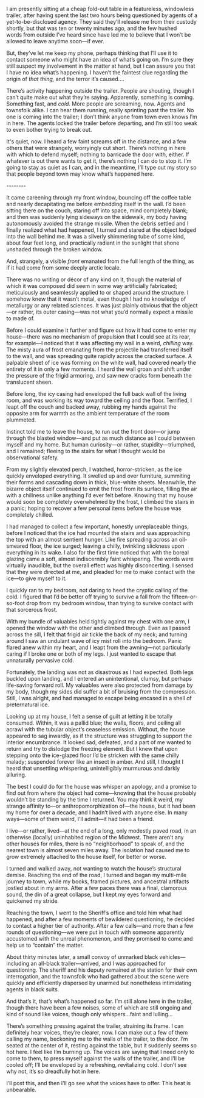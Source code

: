 I am presently sitting at a cheap fold-out table in a featureless, windowless trailer, after having spent the last two hours being questioned by agents of a yet-to-be-disclosed agency. They said they’ll release me from their custody shortly, but that was ten or twenty minutes ago, and the few hushed words from outside I’ve heard since have led me to believe that I won’t be allowed to leave anytime soon—if ever.  

But, they’ve let me keep my phone, perhaps thinking that I’ll use it to contact someone who might have an idea of what’s going on. I’m sure they still suspect my involvement in the matter at hand, but I can assure you that I have no idea what’s happening. I haven’t the faintest clue regarding the origin of *that thing,* and the terror it’s caused.... 

There’s activity happening outside the trailer. People are shouting, though I can’t quite make out what they’re saying. Apparently, something is coming. Something fast, and *cold.* More people are screaming, now. Agents and townsfolk alike. I can hear them running, really sprinting past the trailer. No one is coming into the trailer; I don’t think anyone from town even knows I’m in here. The agents locked the trailer before departing, and I’m still too weak to even bother trying to break out.  

It's quiet, now. I heard a few faint screams off in the distance, and a few others that were strangely, worryingly cut short. There’s nothing in here with which to defend myself; nothing to barricade the door with, either. If whatever is out there wants to get it, there’s nothing I can do to stop it. I’m going to stay as quiet as I can, and in the meantime, I’ll type out my story so that people beyond town may know what’s happened here. 

\-------- 

It came careening through my front window, bouncing off the coffee table and nearly decapitating me before embedding itself in the wall. I’d been sitting there on the couch, staring off into space, mind completely blank; and then was suddenly lying sideways on the sidewalk, my body having autonomously avoided the strange missile. When the debris settled and I finally realized what had happened, I turned and stared at the object lodged into the wall behind me. It was a silverly shimmering tube of some kind, about four feet long, and practically radiant in the sunlight that shone unshaded through the broken window.  

And, strangely, a visible *front* emanated from the full length of the thing, as if it had come from some deeply arctic locale.  

There was no writing or décor of any kind on it, though the material of which it was composed did seem in some way artificially fabricated; meticulously and seamlessly applied to or shaped around the structure. I somehow knew that it wasn’t metal, even though I had no knowledge of metallurgy or any related sciences. It was just plainly obvious that the object—or rather, its outer casing—was not what you’d normally expect a missile to made of.  

Before I could examine it further and figure out how it had come to enter my house—there was no mechanism of propulsion that I could see at its rear, for example—I noticed that it was affecting my wall in a weird, *chilling* way. The misty aura of frost emanating from the projectile had transferred itself to the wall, and was spreading quite rapidly across the cracked surface. A palpable sheet of ice was forming on the white wall, had covered nearly the entirety of it in only a few moments. I heard the wall groan and shift under the pressure of the frigid armoring, and saw new cracks form beneath the translucent sheen.  

Before long, the icy casing had enveloped the full back wall of the living room, and was working its way toward the ceiling and the floor. Terrified, I leapt off the couch and backed away, rubbing my hands against the opposite arm for warmth as the ambient temperature of the room plummeted.  

Instinct told me to leave the house, to run out the front door—or jump through the blasted window—and put as much distance as I could between myself and my home. But human curiosity—or rather, stupidity—triumphed, and I remained; fleeing to the stairs for what I thought would be observational safety.  

From my slightly elevated perch, I watched, horror-stricken, as the ice quickly enveloped everything. It swelled up and over furniture, summiting their forms and cascading down in thick, blue-white sheets. Meanwhile, the bizarre object itself continued to emit the frost from its surface, filling the air with a chillness unlike anything I’d ever felt before. Knowing that my house would soon be completely overwhelmed by the frost, I climbed the stairs in a panic; hoping to recover a few personal items before the house was completely chilled.  

I had managed to collect a few important, honestly unreplaceable things, before I noticed that the ice had mounted the stairs and was approaching the top with an almost sentient hunger. Like fire spreading across an oil-smeared floor, the ice surged; leaving a chilly, twinkling slickness upon everything in its wake. I also for the first time noticed that with the boreal glazing came a soft, almost indiscernibly faint whispering. The words were virtually inaudible, but the overall effect was highly disconcerting. I sensed that they were directed at me, and pleaded for me to make contact with the ice—to give myself to it.  

I quickly ran to my bedroom, not daring to heed the cryptic calling of the cold. I figured that I’d be better off trying to survive a fall from the fifteen-or-so-foot drop from my bedroom window, than trying to survive contact with that sorcerous frost.  

With my bundle of valuables held tightly against my chest with one arm, I opened the window with the other and climbed through. Even as I passed across the sill, I felt that frigid air tickle the back of my neck; and turning around I saw an undulant wave of icy mist roll into the bedroom. Panic flared anew within my heart, and I leapt from the awning—not particularly caring if I broke one or both of my legs. I just wanted to escape that unnaturally pervasive cold.  

Fortunately, the landing was not as disastrous as I had expected. Both legs buckled upon landing, and I entered an unintentional, clumsy, but perhaps life-saving forward roll. My valuables were also protected from damage by my body, though my sides did suffer a bit of bruising from the compression. Still, I was alright, and had managed to escape being encased in a shell of preternatural ice.  

Looking up at my house, I felt a sense of guilt at letting it be totally consumed. Within, it was a pallid blue; the walls, floors, and ceiling all acrawl with the tubular object’s ceaseless emission. Without, the house appeared to sag inwardly, as if the structure was struggling to support the interior encumbrance. It looked sad, defeated, and a part of me wanted to return and try to dislodge the freezing element. But I knew that upon stepping onto the ice-glazed floor I’d be stricken with the same chilly malady; suspended forever like an insect in amber. And still, I thought I heard that unsettling whispering, unintelligibly murmurous and darkly alluring. 

The best I could do for the house was whisper an apology, and a promise to find out from where the object had come—knowing that the house probably wouldn’t be standing by the time I returned. You may think it weird, my strange affinity to—or anthropomorphization of—the house, but it had been my home for over a decade, and I hadn’t lived with anyone else. In many ways—some of them weird, I’ll admit—it had been a friend.  

I live—or rather, lived—at the end of a long, only modestly paved road, in an otherwise (locally) uninhabited region of the Midwest. There aren’t any other houses for miles, there is no “neighborhood” to speak of, and the nearest town is almost seven miles away. The isolation had caused me to grow extremely attached to the house itself, for better or worse.  

I turned and walked away, not wanting to watch the house’s structural demise. Reaching the end of the road, I turned and began my multi-mile journey to town, while my books, framed pictures, and ancestral artifacts jostled about in my arms. After a few paces there was a final, clamorous sound, the din of a great collapse, but I kept my eyes forward and quickened my stride.  

Reaching the town, I went to the Sheriff’s office and told him what had happened, and after a few moments of bewildered questioning, he decided to contact a higher tier of authority. After a few calls—and more than a few rounds of questioning—we were put in touch with someone apparently accustomed with the unreal phenomenon, and they promised to come and help us to “contain” the matter.  

About thirty minutes later, a small convoy of unmarked black vehicles—including an all-black trailer—arrived, and I was approached for questioning. The sheriff and his deputy remained at the station for their own interrogation, and the townsfolk who had gathered about the scene were quickly and efficiently dispersed by unarmed but nonetheless intimidating agents in black suits.  

And that’s it, that’s what’s happened so far. I’m still alone here in the trailer, though there have been a few noises, some of which are still ongoing and kind of sound like voices, though only whispers...faint and lulling... 

There’s something pressing against the trailer, straining its frame. I can definitely hear voices, they’re clearer, now. I can make out a few of them calling my name, beckoning me to the walls of the trailer, to the door. I’m seated at the center of it, resting against the table, but it suddenly seems so hot here. I feel like I’m burning up. The voices are saying that I need only to come to them, to press myself against the walls of the trailer, and I’ll be cooled off; I’ll be enveloped by a refreshing, revitalizing cold. I don’t see why not, it’s so dreadfully hot in here.  

I’ll post this, and then I’ll go see what the voices have to offer. This heat is unbearable.